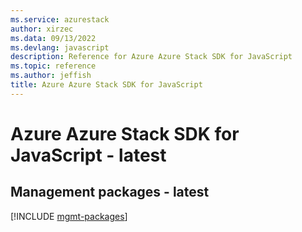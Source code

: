 ```yaml
---
ms.service: azurestack
author: xirzec
ms.data: 09/13/2022
ms.devlang: javascript
description: Reference for Azure Azure Stack SDK for JavaScript
ms.topic: reference
ms.author: jeffish
title: Azure Azure Stack SDK for JavaScript
---
```

# Azure Azure Stack SDK for JavaScript - latest

## Management packages - latest
[!INCLUDE [mgmt-packages](azure-stack-mgmt-index.md)]